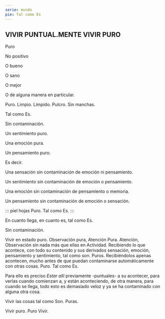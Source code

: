 ```yaml
---
serie: mundo
pie: Tal como Es
---
```


## VIVIR PUNTUAL.MENTE VIVIR PURO

Puro

No positivo

O bueno

O sano

O mejor

O de alguna manera en particular.

Puro. Limpio. Límpido. Pulcro. Sin manchas.

Tal como Es.

Sin contaminación.

Un sentimiento puro.

Una emoción pura.

Un pensamiento puro.

Es decir.

Una sensación sin contaminación de emoción ni pensamiento.

Un sentimiento sin contaminación de emoción o pensamiento.

Una emoción sin contaminación de pensamiento o memoria.

Un pensamiento sin contaminación de emoción o sensación.


::: piel hojas
Puro. Tal como Es.
:::

En cuanto llega, en cuanto es, tal como Es.

Sin contaminación.

Vivir en estado puro.
Observación pura, Atención Pura.
Atención, Observación sin nada más que ellas en Actividad. Recibiendo lo que acontece, con todo su contenido y sus derivados sensación, emoción, pensamiento y sentimiento, tal como son. Puros.
Recibiéndolos apenas acontecen, mucho antes de que puedan contaminarse automáticamente con otras cosas.
Puro. Tal como Es.

Para ello es preciso _Estar allí_ previamente -puntuales- a su acontecer, para verlas cuando comienzan a, y están aconteciendo, de otra manera, para cuando se llega, todo esto es demasiado veloz y ya se ha contaminado con alguna otra cosa.

Vivir las cosas tal como Son. Puras.

Vivir puro. Puro Vivir.
